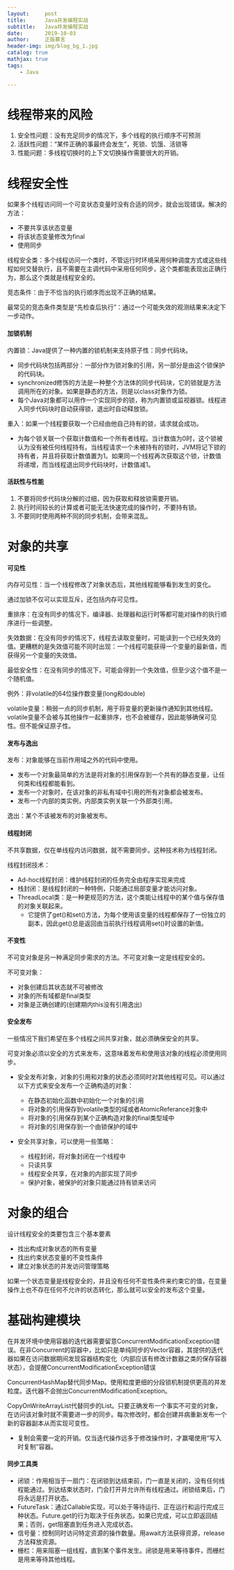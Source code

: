 ```yaml
---
layout:     post
title:      Java并发编程实战
subtitle:   Java并发编程实战
date:       2019-10-03
author:     正版慕言
header-img: img/blog_bg_1.jpg
catalog: true
mathjax: true
tags:
    - Java

---
```


# 线程带来的风险

1. 安全性问题：没有充足同步的情况下，多个线程的执行顺序不可预测
2. 活跃性问题：“某件正确的事最终会发生”，死锁、饥饿、活锁等
3. 性能问题：多线程切换时的上下文切换操作需要很大的开销。

# 线程安全性

如果多个线程访问同一个可变状态变量时没有合适的同步，就会出现错误。解决的方法：
- 不要共享该状态变量
- 将该状态变量修改为final
- 使用同步

线程安全类：多个线程访问一个类时，不管运行时环境采用何种调度方式或这些线程如何交替执行，且不需要在主调代码中采用任何同步，这个类都能表现出正确行为，那么这个类就是线程安全的。

竞态条件：由于不恰当的执行顺序而出现不正确的结果。

最常见的竞态条件类型是“先检查后执行”：通过一个可能失效的观测结果来决定下一步动作。

#### 加锁机制

内置锁：Java提供了一种内置的锁机制来支持原子性：同步代码块。
- 同步代码块包括两部分：一部分作为锁对象的引用，另一部分是由这个锁保护的代码块。
- synchronized修饰的方法是一种整个方法体的同步代码块，它的锁就是方法调用所在的对象。如果是静态的方法，则是以class对象作为锁。
- 每个Java对象都可以用作一个实现同步的锁，称为内置锁或监视器锁。线程进入同步代码块时自动获得锁，退出时自动释放锁。

重入：如果一个线程要获取一个已经由他自己持有的锁，请求就会成功。
- 为每个锁关联一个获取计数值和一个所有者线程。当计数值为0时，这个锁被认为没有被任何线程持有。当线程请求一个未被持有的锁时，JVM将记下锁的持有者，并且将获取计数值置为1。如果同一个线程再次获取这个锁，计数值将递增，而当线程退出同步代码块时，计数值减1。

#### 活跃性与性能

1. 不要将同步代码块分解的过细，因为获取和释放锁需要开销。
2. 执行时间较长的计算或者可能无法快速完成的操作时，不要持有锁。
3. 不要同时使用两种不同的同步机制，会带来混乱。

# 对象的共享

#### 可见性

内存可见性：当一个线程修改了对象状态后，其他线程能够看到发生的变化。

通过加锁不仅可以实现互斥，还包括内存可见性。

重排序：在没有同步的情况下，编译器、处理器和运行时等都可能对操作的执行顺序进行一些调整。

失效数据：在没有同步的情况下，线程去读取变量时，可能读到一个已经失效的值。更糟糕的是失效值可能不同时出现：一个线程可能获得一个变量的最新值，而获得另一个变量的失效值。

最低安全性：在没有同步的情况下，可能会得到一个失效值，但至少这个值不是一个随机值。

例外：非volatile的64位操作数变量(long和double)

volatile变量：稍弱一点的同步机制，用于将变量的更新操作通知到其他线程。volatile变量不会被与其他操作一起重排序，也不会被缓存，因此能够确保可见性。但不能保证原子性。

#### 发布与逸出

发布：对象能够在当前作用域之外的代码中使用。

- 发布一个对象最简单的方法是将对象的引用保存到一个共有的静态变量，让任何类和线程都能看到。
- 发布一个对象时，在该对象的非私有域中引用的所有对象都会被发布。
- 发布一个内部的类实例，内部类实例关联一个外部类引用。

逸出：某个不该被发布的对象被发布。

#### 线程封闭

不共享数据，仅在单线程内访问数据，就不需要同步。这种技术称为线程封闭。

线程封闭技术：
- Ad-hoc线程封闭：维护线程封闭的任务完全由程序实现来完成
- 栈封闭：是线程封闭的一种特例，只能通过局部变量才能访问对象。
- ThreadLocal类：是一种更规范的方法，这个类能让线程中的某个值与保存值的对象关联起来。
    + 它提供了get()和set()方法，为每个使用该变量的线程都保存了一份独立的副本，因此get()总是返回由当前执行线程调用set()时设置的新值。

#### 不变性

不可变对象是另一种满足同步需求的方法。不可变对象一定是线程安全的。

不可变对象：
- 对象创建后其状态就不可被修改
- 对象的所有域都是final类型
- 对象是正确创建的(创建期内this没有引用逸出)

#### 安全发布

一些情况下我们希望在多个线程之间共享对象，就必须确保安全的共享。

可变对象必须以安全的方式来发布，这意味着发布和使用该对象的线程必须使用同步。

- 安全发布对象，对象的引用和对象的状态必须同时对其他线程可见。可以通过以下方式来安全发布一个正确构造的对象：
    + 在静态初始化函数中初始化一个对象的引用
    + 将对象的引用保存到volatile类型的域或者AtomicReferance对象中
    + 将对象的引用保存到某个正确构造对象的final类型域中
    + 将对象的引用保存到一个由锁保护的域中

- 安全共享对象，可以使用一些策略：
    + 线程封闭，将对象封闭在一个线程中
    + 只读共享
    + 线程安全共享，在对象的内部实现了同步
    + 保护对象，被保护的对象只能通过持有锁来访问

# 对象的组合

设计线程安全的类要包含三个基本要素

- 找出构成对象状态的所有变量
- 找出约束状态变量的不变性条件
- 建立对象状态的并发访问管理策略

如果一个状态变量是线程安全的，并且没有任何不变性条件来约束它的值，在变量操作上也不存在任何不允许的状态转化，那么就可以安全的发布这个变量。

# 基础构建模块

在并发环境中使用容器的迭代器需要留意ConcurrentModificationException错误。在非Concurrent的容器中，比如只是单纯同步的Vector容器，其提供的迭代器如果在访问数据期间发现容器结构变化（内部应该有修改计数器之类的保存容器状态），会提醒ConcurrentModificationException错误

ConcurrentHashMap替代同步Map。使用粒度更细的分段锁机制提供更高的并发粒度。迭代器不会抛出ConcurrentModificationException。

CopyOnWriteArrayList代替同步的List。只要正确发布一个事实不可变的对象，在访问该对象时就不需要进一步的同步。每次修改时，都会创建并病重新发布一个新的容器副本从而实现可变性。
- 复制会需要一定的开销。仅当迭代操作远多于修改操作时，才赢噶使用“写入时复制”容器。

#### 同步工具类

- 闭锁：作用相当于一扇门：在闭锁到达结束前，门一直是关闭的，没有任何线程能通过。到达结束状态时，门会打开并允许所有线程通过。闭锁结束后，门将永远是打开状态。
- FutureTask：通过Callable实现，可以处于等待运行、正在运行和运行完成三种状态。Future.get的行为取决于任务状态。如果已完成，可以立即返回结果；否则，get阻塞直到任务进入完成状态。
- 信号量：控制同时访问特定资源的操作数量。用await方法获得资源，release方法释放资源。
- 栅栏：用来阻塞一组线程，直到某个事件发生。闭锁是用来等待事件，而栅栏是用来等待其他线程。


